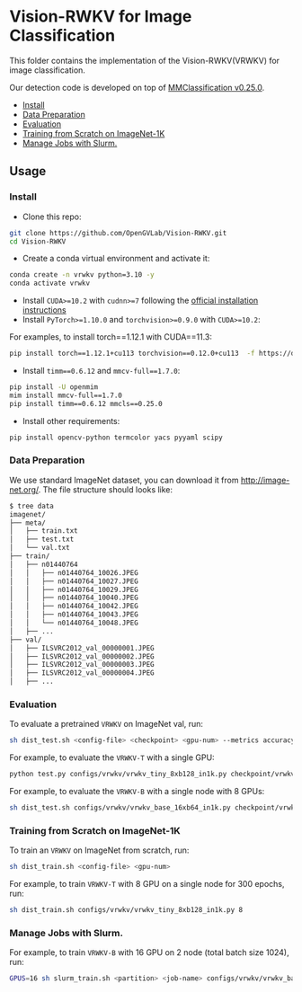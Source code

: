 # Vision-RWKV for Image Classification

This folder contains the implementation of the Vision-RWKV(VRWKV) for image classification.

Our detection code is developed on top of [MMClassification v0.25.0](https://github.com/open-mmlab/mmpretrain/tree/v0.25.0).

<!-- TOC -->
* [Install](#install)
* [Data Preparation](#data-preparation)
* [Evaluation](#evaluation)
* [Training from Scratch on ImageNet-1K](#training-from-scratch-on-imagenet-1k)
* [Manage Jobs with Slurm.](#manage-jobs-with-slurm)
<!-- TOC -->

## Usage

### Install

- Clone this repo:

```bash
git clone https://github.com/OpenGVLab/Vision-RWKV.git
cd Vision-RWKV
```

- Create a conda virtual environment and activate it:

```bash
conda create -n vrwkv python=3.10 -y
conda activate vrwkv
```

- Install `CUDA>=10.2` with `cudnn>=7` following
  the [official installation instructions](https://docs.nvidia.com/cuda/cuda-installation-guide-linux/index.html)
- Install `PyTorch>=1.10.0` and `torchvision>=0.9.0` with `CUDA>=10.2`:

For examples, to install torch==1.12.1 with CUDA==11.3:
```bash
pip install torch==1.12.1+cu113 torchvision==0.12.0+cu113  -f https://download.pytorch.org/whl/torch_stable.html
```

- Install `timm==0.6.12` and `mmcv-full==1.7.0`:

```bash
pip install -U openmim
mim install mmcv-full==1.7.0
pip install timm==0.6.12 mmcls==0.25.0
```

- Install other requirements:

```bash
pip install opencv-python termcolor yacs pyyaml scipy
```

### Data Preparation

We use standard ImageNet dataset, you can download it from http://image-net.org/. The file structure should looks like:
```bash
$ tree data
imagenet/
├── meta/
│   ├── train.txt
│   ├── test.txt
│   └── val.txt
├── train/
│   ├── n01440764
│   │   ├── n01440764_10026.JPEG
│   │   ├── n01440764_10027.JPEG
│   │   ├── n01440764_10029.JPEG
│   │   ├── n01440764_10040.JPEG
│   │   ├── n01440764_10042.JPEG
│   │   ├── n01440764_10043.JPEG
│   │   └── n01440764_10048.JPEG
│   ├── ...
├── val/
│   ├── ILSVRC2012_val_00000001.JPEG
│   ├── ILSVRC2012_val_00000002.JPEG
│   ├── ILSVRC2012_val_00000003.JPEG
│   ├── ILSVRC2012_val_00000004.JPEG
│   ├── ...
```

### Evaluation

To evaluate a pretrained `VRWKV` on ImageNet val, run:

```bash
sh dist_test.sh <config-file> <checkpoint> <gpu-num> --metrics accuracy
```

For example, to evaluate the `VRWKV-T` with a single GPU:

```bash
python test.py configs/vrwkv/vrwkv_tiny_8xb128_in1k.py checkpoint/vrwkv_t_in1k_224.pth --metrics accuracy
```

For example, to evaluate the `VRWKV-B` with a single node with 8 GPUs:

```bash
sh dist_test.sh configs/vrwkv/vrwkv_base_16xb64_in1k.py checkpoint/vrwkv_b_in1k_224.pth 8 --metrics accuracy
```

### Training from Scratch on ImageNet-1K

To train an `VRWKV` on ImageNet from scratch, run:

```bash
sh dist_train.sh <config-file> <gpu-num>
```

For example, to train `VRWKV-T` with 8 GPU on a single node for 300 epochs, run:

```bash
sh dist_train.sh configs/vrwkv/vrwkv_tiny_8xb128_in1k.py 8
```

### Manage Jobs with Slurm.

For example, to train `VRWKV-B` with 16 GPU on 2 node (total batch size 1024), run:

```bash
GPUS=16 sh slurm_train.sh <partition> <job-name> configs/vrwkv/vrwkv_base_16xb64_in1k.py work_dirs/vrwkv_base_16xb64_in1k
```
